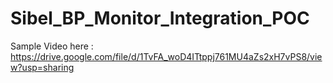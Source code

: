 # Sibel_BP_Monitor_Integration_POC

Sample Video here : https://drive.google.com/file/d/1TvFA_woD4ITtppj761MU4aZs2xH7vPS8/view?usp=sharing
